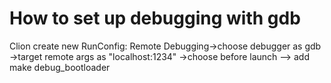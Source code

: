 # How to set up debugging with gdb
Clion create new RunConfig:
    Remote Debugging->choose debugger as gdb
        ->target remote args as "localhost:1234"
        ->choose before launch --> add make debug_bootloader